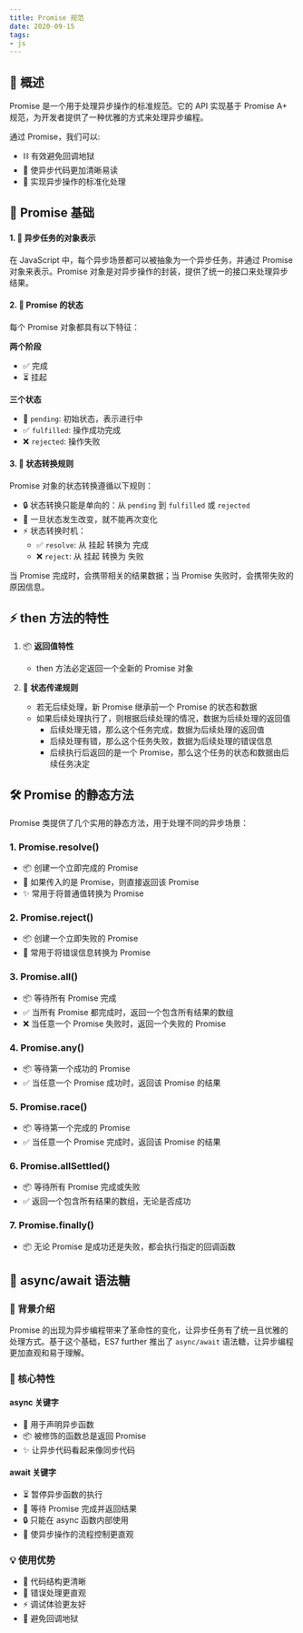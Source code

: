 ```yaml
---
title: Promise 规范
date: 2020-09-15
tags:
- js
---
```


## 📝 概述

Promise 是一个用于处理异步操作的标准规范。它的 API 实现基于 Promise A+ 规范，为开发者提供了一种优雅的方式来处理异步编程。

通过 Promise，我们可以:

- ⛓️ 有效避免回调地狱
- 📖 使异步代码更加清晰易读
- 🎯 实现异步操作的标准化处理

## 📘 Promise 基础

<!-- ### ⭐ Promise A+ 核心规范 -->

#### 1. 🎁 异步任务的对象表示

在 JavaScript 中，每个异步场景都可以被抽象为一个异步任务，并通过 Promise 对象来表示。Promise 对象是对异步操作的封装，提供了统一的接口来处理异步结果。

#### 2. 🔄 Promise 的状态

每个 Promise 对象都具有以下特征：

**两个阶段**

- ✅ 完成
- ⏳ 挂起

**三个状态**

- 🔄 `pending`: 初始状态，表示进行中
- ✅ `fulfilled`: 操作成功完成
- ❌ `rejected`: 操作失败

#### 3. 🔄 状态转换规则

Promise 对象的状态转换遵循以下规则：

- 🔒 状态转换只能是单向的：从 `pending` 到 `fulfilled` 或 `rejected`
- 🚫 一旦状态发生改变，就不能再次变化
- ⚡ 状态转换时机：
  - ✅ `resolve`: 从 挂起 转换为 完成
  - ❌ `reject`: 从 挂起 转换为 失败

当 Promise 完成时，会携带相关的结果数据；当 Promise 失败时，会携带失败的原因信息。

## ⚡ then 方法的特性

1. 📦 **返回值特性**
   - then 方法必定返回一个全新的 Promise 对象
2. 🔄 **状态传递规则**

   - 若无后续处理，新 Promise 继承前一个 Promise 的状态和数据
   - 如果后续处理执行了，则根据后续处理的情况，数据为后续处理的返回值
     - 后续处理无错，那么这个任务完成，数据为后续处理的返回值
     - 后续处理有错，那么这个任务失败，数据为后续处理的错误信息
     - 后续执行后返回的是一个 Promise，那么这个任务的状态和数据由后续任务决定

## 🛠️ Promise 的静态方法

Promise 类提供了几个实用的静态方法，用于处理不同的异步场景：

### 1. Promise.resolve()

- 📦 创建一个立即完成的 Promise
- 🔄 如果传入的是 Promise，则直接返回该 Promise
- ✨ 常用于将普通值转换为 Promise

### 2. Promise.reject()

- 📦 创建一个立即失败的 Promise
- 🔄 常用于将错误信息转换为 Promise

### 3. Promise.all()

- 📦 等待所有 Promise 完成
- ✅ 当所有 Promise 都完成时，返回一个包含所有结果的数组
- ❌ 当任意一个 Promise 失败时，返回一个失败的 Promise

### 4. Promise.any()

- 📦 等待第一个成功的 Promise
- ✅ 当任意一个 Promise 成功时，返回该 Promise 的结果

### 5. Promise.race()

- 📦 等待第一个完成的 Promise
- ✅ 当任意一个 Promise 完成时，返回该 Promise 的结果

### 6. Promise.allSettled()

- 📦 等待所有 Promise 完成或失败
- ✅ 返回一个包含所有结果的数组，无论是否成功

### 7. Promise.finally()

- 📦 无论 Promise 是成功还是失败，都会执行指定的回调函数

## 🌟 async/await 语法糖

### 📝 背景介绍

Promise 的出现为异步编程带来了革命性的变化，让异步任务有了统一且优雅的处理方式。基于这个基础，ES7 further 推出了 `async/await` 语法糖，让异步编程更加直观和易于理解。

### 🎯 核心特性

#### async 关键字

- 🔄 用于声明异步函数
- 📦 被修饰的函数总是返回 Promise
- ✨ 让异步代码看起来像同步代码

#### await 关键字

- ⏳ 暂停异步函数的执行
- 🎁 等待 Promise 完成并返回结果
- 🔒 只能在 async 函数内部使用
- 🚀 使异步操作的流程控制更直观

### 💡 使用优势

- 📖 代码结构更清晰
- 🎯 错误处理更直观
- ⚡ 调试体验更友好
- 🔄 避免回调地狱
